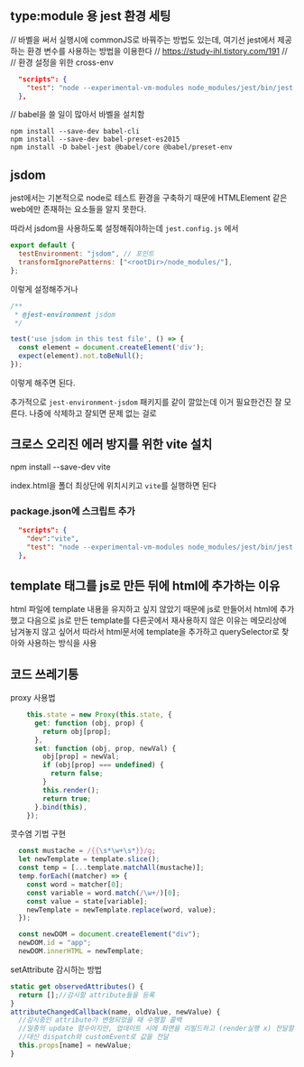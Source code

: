 ## type:module 용 jest 환경 세팅
// 바벨을 써서 실행시에 commonJS로 바꿔주는 방법도 있는데, 여기선 jest에서 제공하는 환경 변수를 사용하는 방법을 이용한다
// https://study-ihl.tistory.com/191
// 
// 환경 설정을 위한 cross-env
```json 
  "scripts": {
    "test": "node --experimental-vm-modules node_modules/jest/bin/jest.js"
  },
```

// babel을 쓸 일이 많아서 바벨을 설치함
```shell
npm install --save-dev babel-cli
npm install --save-dev babel-preset-es2015
npm install -D babel-jest @babel/core @babel/preset-env
```

## jsdom
jest에서는 기본적으로 node로 테스트 환경을 구축하기 때문에 HTMLElement 같은 web에만 존재하는 요소들을 알지 못한다.

따라서 jsdom을 사용하도록 설정해줘야하는데 `jest.config.js` 에서 

```js
export default {
  testEnvironment: "jsdom", // 포인트
  transformIgnorePatterns: ["<rootDir>/node_modules/"],
};
```

이렇게 설정해주거나 
```js
/**
 * @jest-environment jsdom
 */

test('use jsdom in this test file', () => {
  const element = document.createElement('div');
  expect(element).not.toBeNull();
});

```
이렇게 해주면 된다. 

추가적으로 
`jest-environment-jsdom` 패키지를 같이 깔았는데 이거 필요한건진 잘 모른다. 나중에 삭제하고 잘되면 문제 없는 걸로

## 크로스 오리진 에러 방지를 위한 vite 설치
npm install --save-dev vite

index.html을 폴더 최상단에 위치시키고 `vite`를 실행하면 된다

### package.json에 스크립트 추가
```json
  "scripts": {
    "dev":"vite",
    "test": "node --experimental-vm-modules node_modules/jest/bin/jest.js"
  },

```

## template 태그를 js로 만든 뒤에 html에 추가하는 이유
html 파일에 template 내용을 유지하고 싶지 않았기 때문에 js로 만들어서 html에 추가했고
다음으로 js로 만든 template를 다른곳에서 재사용하지 않은 이유는 메모리상에 남겨놓지 않고 싶어서
따라서 html문서에 template을 추가하고 querySelector로 찾아와 사용하는 방식을 사용 
## 코드 쓰레기통

proxy 사용법
```js
    this.state = new Proxy(this.state, {
      get: function (obj, prop) {
        return obj[prop];
      },
      set: function (obj, prop, newVal) {
        obj[prop] = newVal;
        if (obj[prop] === undefined) {
          return false;
        }
        this.render();
        return true;
      }.bind(this),
    });
```

콧수염 기법 구현
```js
  const mustache = /{{\s*\w+\s*}}/g;
  let newTemplate = template.slice();
  const temp = [...template.matchAll(mustache)];
  temp.forEach((matcher) => {
    const word = matcher[0];
    const variable = word.match(/\w+/)[0];
    const value = state[variable];
    newTemplate = newTemplate.replace(word, value);
  });

  const newDOM = document.createElement("div");
  newDOM.id = "app";
  newDOM.innerHTML = newTemplate;
```

setAttribute 감시하는 방법
```js  
static get observedAttributes() {
  return [];//감시할 attribute들을 등록
}
attributeChangedCallback(name, oldValue, newValue) {
  //감시중인 attribute가 변형되었을 때 수행할 콜백
  //일종의 update 함수이지만, 업데이트 시에 화면을 리빌드하고 (render실행 x) 전달할 수 있는 value도 문자열이라 사용 안함
  //대신 dispatch와 customEvent로 값을 전달
  this.props[name] = newValue;
}

```
